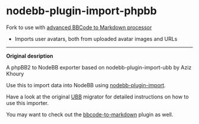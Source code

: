 nodebb-plugin-import-phpbb
==========================

Fork to use with [advanced BBCode to Markdown processor](https://github.com/elelel/phpbb3bbcode2markdown4nodebb)

* Imports user avatars, both from uploaded avatar images and URLs


______________________________________________________

 **Original desription**

A phpBB2 to NodeBB exporter based on nodebb-plugin-import-ubb by Aziz Khoury

Use this to import data into NodeBB using [nodebb-plugin-import](https://github.com/akhoury/nodebb-plugin-import).

Have a look at the original [UBB](https://github.com/akhoury/nodebb-plugin-import-ubb) migrator for detailed instructions on how to use this importer.

You may want to check out the [bbcode-to-markdown](https://github.com/psychobunny/nodebb-plugin-bbcode-to-markdown) plugin as well.
